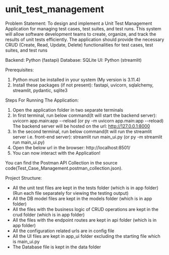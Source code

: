 # unit_test_management

Problem Statement: 
To design and implement a Unit Test Management Application for
managing test cases, test suites, and test runs. This system will allow software development
teams to create, organize, and track the results of unit tests efficiently. The application should
provide the necessary CRUD (Create, Read, Update, Delete) functionalities for test cases, test
suites, and test runs

Backend: Python (fastapi)
Database: SQLite
UI: Python (streamlit)

Prerequisites:
1. Python must be installed in your system (My version is 3.11.4)
2. Install these packages (if not present): fastapi, uvicorn, sqlalchemy, streamlit, pydantic, sqlite3  

Steps For Running The Application:
1. Open the application folder in two separate terminals
2. In first terminal, run below command(It will start the backend server):
   uvicorn app.main:app --reload (or py -m uvicorn app.main:app --reload)
   The backend server will be hosted on the url: http://127.0.0.1:8000 
3. In the second terminal, run below command(It will run the streamlit server i.e. front-end server):
   streamlit run main_ui.py (or py -m streamlit run main_ui.py)
4. Open the below url in the browser: 
    http://localhost:8501/
5. You can now interact with the Application!

You can find the Postman API Collection in the source code(Test_Case_Management.postman_collection.json).

Project Structure: 
- All the unit test files are kept in the tests folder (which is in app folder) (Run each file separately for viewing the testing output)
- All the DB model files are kept in the models folder (which is in app folder)
- All the files with the business logic of CRUD operations are kept in the crud folder (which is in app folder)
- All the files with the endpoint routes are kept in api folder (which is in app folder)
- All the configuration related urls are in config file
- All the UI files are kept in app_ui folder excluding the starting file which is main_ui.py
- The Database file is kept in the data folder 
